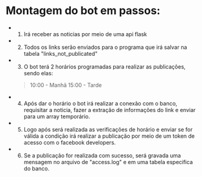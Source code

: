 # Montagem do bot em passos:

* 1. Irá receber as noticias por meio de uma api flask
* 2. Todos os links serão enviados para o programa que irá salvar na tabela "links_not_publicated" 
* 3. O bot terá 2 horários programadas para realizar as publicações, sendo elas: 

    > 10:00 - Manhã
    > 15:00 - Tarde

* 4. Após dar o horário o bot irá realizar a conexão com o banco, requisitar a noticia, fazer a extração de informações do link e enviar para um array temporário.

* 5. Logo após será realizada as verificações de horário e enviar se for válida a condição irá realizar a publicação por meio de um token de acesso com o facebook developers.

* 6. Se a publicação for realizada com sucesso, será gravada uma mensagem no arquivo de "access.log" e em uma tabela especifica do banco.